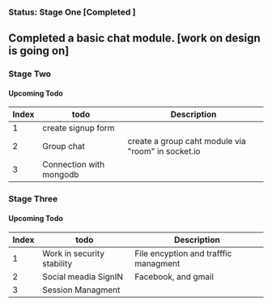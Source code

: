 ### Status: Stage One [Completed ]
## Completed a basic chat module. [work on design is going on]


### Stage Two
#### Upcoming Todo
|Index |todo     |  Description   |
|------|---------|----------------|
| 1 | create signup form |  |
| 2 | Group chat | create a group caht module via "room" in socket.io |
| 3 | Connection with mongodb |  |


### Stage Three

#### Upcoming Todo
|Index |todo     |  Description   |
|------|---------|----------------|
| 1 | Work in security stability | File encyption and trafffic managment |
| 2 | Social meadia SignIN | Facebook, and gmail |
| 3 | Session Managment |  |

